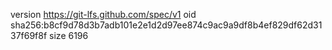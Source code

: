 version https://git-lfs.github.com/spec/v1
oid sha256:b8cf9d78d3b7adb101e2e1d2d97ee874c9ac9a9df8b4ef829df62d3137f69f8f
size 6196
